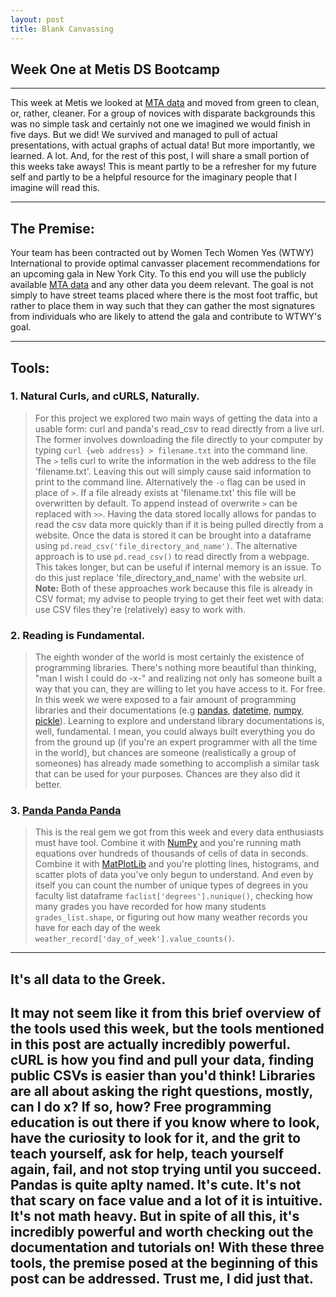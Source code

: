 ```yaml
---
layout: post
title: Blank Canvassing 
---
```

## **Week One at Metis DS Bootcamp**
----
This week at Metis we looked at [MTA data](http://web.mta.info/developers/turnstile.html) and moved from green to clean, or, rather, cleaner. For a group of novices with disparate backgrounds this was no simple task and certainly not one we imagined we would finish in five days. But we did! We survived and managed to pull of actual presentations, with actual graphs of actual data! But more importantly, we learned. A lot. And, for the rest of this post, I will share a small portion of this weeks take aways! This is meant partly to be a refresher for my future self and partly to be a helpful resource for the imaginary people that I imagine will read this.   

----  
  
## The Premise:  
  
Your team has been contracted out by Women Tech Women Yes (WTWY) International to provide optimal canvasser placement recommendations for an upcoming gala in New York City.  To this end you will use the publicly available [MTA data](http://web.mta.info/developers/turnstile.html) and any other data you deem relevant. The goal is not simply to have street teams placed where there is the most foot traffic, but rather to place them in way such that they can gather the most signatures from individuals who are likely to attend the gala and contribute to WTWY's goal.  
  
----  
  
## Tools:  
  
### 1. Natural Curls, and cURLS, Naturally.
> For this project we explored two main ways of getting the data into a usable form: curl and panda's read_csv to read directly from a live url.  The former involves downloading the file directly to your computer by typing `curl {web address} > filename.txt` into the command line. The `>` tells curl to write the information in the web address to the file 'filename.txt'. Leaving this out will simply cause said information to print to the command line.  Alternatively the `-o` flag can be used in place of `>`. If a file already exists at 'filename.txt' this file will be overwritten by default.  To append instead of overwrite `>` can be replaced with `>>`. Having the data stored locally allows for pandas to read the csv data more quickly than if it is being pulled directly from a website.  Once the data is stored it can be brought into a dataframe using `pd.read_csv('file_directory_and_name')`. The alternative approach is to use `pd.read_csv()` to read directly from a webpage. This takes longer, but can be useful if internal memory is an issue.  To do this just replace 'file_directory_and_name' with the website url. **Note:** Both of these approaches work because this file is already in CSV format; my advise to people trying to get their feet wet with data: use CSV files they're (relatively) easy to work with.  
  
  
### 2. Reading is Fundamental.
> The eighth wonder of the world is most certainly the existence of programming libraries.  There's nothing more beautiful than thinking, "man I wish I could do -x-" and realizing not only has someone built a way that you can, they are willing to let you have access to it. For free. In this week we were exposed to a fair amount of programming libraries and their documentations (e.g [pandas](http://pandas.pydata.org/pandas-docs/stable/10min.html), [datetime](https://docs.python.org/2/library/datetime.html), [numpy](https://docs.scipy.org/doc/), [pickle](https://docs.python.org/3/library/pickle.html)). Learning to explore and understand library documentations is, well, fundamental. I mean, you could always built everything you do from the ground up (if you're an expert programmer with all the time in the world), but chances are someone (realistically a group of someones) has already made something to accomplish a similar task that can be used for your purposes.  Chances are they also did it better.  
  
### 3. [Panda Panda Panda](https://www.youtube.com/watch?v=4NJlUribp3c)  
> This is the real gem we got from this week and every data enthusiasts must have tool. Combine it with [NumPy](https://docs.scipy.org/doc/) and you're running math equations over hundreds of thousands of cells of data in seconds. Combine it with [MatPlotLib](http://matplotlib.org/2.0.0/index.html) and you're plotting lines, histograms, and scatter plots of data you've only begun to understand. And even by itself you can count the number of unique types of degrees in you faculty list dataframe `faclist['degrees'].nunique()`, checking how many grades you have recorded for how many students `grades_list.shape`, or figuring out how many weather records you have for each day of the week `weather_record['day_of_week'].value_counts()`. 

----  
  
## It's all data to the Greek.  
It may not seem like it from this brief overview of the tools used this week, but the tools mentioned in this post are actually incredibly powerful.  **cURL** is how you find and pull your data, finding public CSVs is easier than you'd think! **Libraries** are all about asking the right questions, mostly, can I do x? If so, how? Free programming education is out there if you know where to look, have the curiosity to look for it, and the grit to teach yourself, ask for help, teach yourself again, fail, and not stop trying until you succeed. **Pandas** is quite aplty named. It's cute. It's not that scary on face value and a lot of it is intuitive. It's not math heavy. But in spite of all this, it's incredibly powerful and worth checking out the documentation and tutorials on! With these three tools, the premise posed at the beginning of this post can be addressed. Trust me, I did just that.
----

